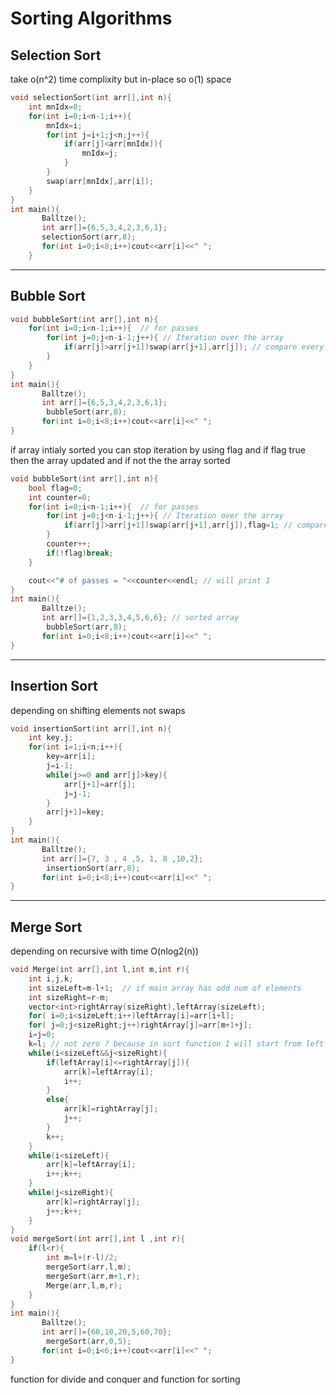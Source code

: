# Sorting Algorithms

## Selection Sort

take o(n^2) time complixity  but in-place so o(1) space   

```cpp
void selectionSort(int arr[],int n){
    int mnIdx=0;
    for(int i=0;i<n-1;i++){
        mnIdx=i;
        for(int j=i+1;j<n;j++){
            if(arr[j]<arr[mnIdx]){
                mnIdx=j;
            }
        }
        swap(arr[mnIdx],arr[i]);
    }
}
int main(){
       Balltze();
       int arr[]={6,5,3,4,2,3,6,1};
       selectionSort(arr,8);
       for(int i=0;i<8;i++)cout<<arr[i]<<" ";
	}
```

---

## Bubble Sort

```cpp
void bubbleSort(int arr[],int n){
    for(int i=0;i<n-1;i++){  // for passes
        for(int j=0;j<n-i-1;j++){ // Iteration over the array
            if(arr[j]>arr[j+1])swap(arr[j+1],arr[j]); // compare every two elements
        }
    }
}
int main(){
       Balltze();
       int arr[]={6,5,3,4,2,3,6,1};
        bubbleSort(arr,8);
       for(int i=0;i<8;i++)cout<<arr[i]<<" ";
}
```

if array intialy sorted you can stop iteration by using flag and if flag true then the array updated and if not the the array sorted

```cpp
void bubbleSort(int arr[],int n){
    bool flag=0;
    int counter=0;
    for(int i=0;i<n-1;i++){  // for passes
        for(int j=0;j<n-i-1;j++){ // Iteration over the array
            if(arr[j]>arr[j+1])swap(arr[j+1],arr[j]),flag=1; // compare every two elements
        }
        counter++;
        if(!flag)break;
    }

    cout<<"# of passes = "<<counter<<endl; // will print 1 
}
int main(){
       Balltze();
       int arr[]={1,2,3,3,4,5,6,6}; // sorted array 
        bubbleSort(arr,8);
       for(int i=0;i<8;i++)cout<<arr[i]<<" ";
}
```

---

## Insertion Sort

depending on shifting elements not swaps 

```cpp
void insertionSort(int arr[],int n){
    int key,j;
    for(int i=1;i<n;i++){
        key=arr[i];
        j=i-1;
        while(j>=0 and arr[j]>key){
            arr[j+1]=arr[j];
            j=j-1;
        }
        arr[j+1]=key;
    }
}
int main(){
       Balltze();
       int arr[]={7, 3 , 4 ,5, 1, 8 ,10,2};
        insertionSort(arr,8);
       for(int i=0;i<8;i++)cout<<arr[i]<<" ";
}
```

---

## Merge Sort

depending on recursive with time O(nlog2(n))

```cpp
void Merge(int arr[],int l,int m,int r){
    int i,j,k;
    int sizeLeft=m-l+1;  // if main array has odd num of elements
    int sizeRight=r-m;
    vector<int>rightArray(sizeRight),leftArray(sizeLeft);
    for( i=0;i<sizeLeft;i++)leftArray[i]=arr[i+l];
    for( j=0;j<sizeRight;j++)rightArray[j]=arr[m+1+j];
    i=j=0;
    k=l; // not zero ? because in sort function I will start from left not zero every time
    while(i<sizeLeft&&j<sizeRight){
        if(leftArray[i]<=rightArray[j]){
            arr[k]=leftArray[i];
            i++;
        }
        else{
            arr[k]=rightArray[j];
            j++;
        }
        k++;
    }
    while(i<sizeLeft){
        arr[k]=leftArray[i];
        i++;k++;
    }
    while(j<sizeRight){
        arr[k]=rightArray[j];
        j++;k++;
    }
}
void mergeSort(int arr[],int l ,int r){
    if(l<r){
        int m=l+(r-l)/2;
        mergeSort(arr,l,m);
        mergeSort(arr,m+1,r);
        Merge(arr,l,m,r);
    }
}
int main(){
       Balltze();
       int arr[]={60,10,20,5,60,70};
        mergeSort(arr,0,5);
       for(int i=0;i<6;i++)cout<<arr[i]<<" ";
}
```

function for divide and conquer and function for sorting